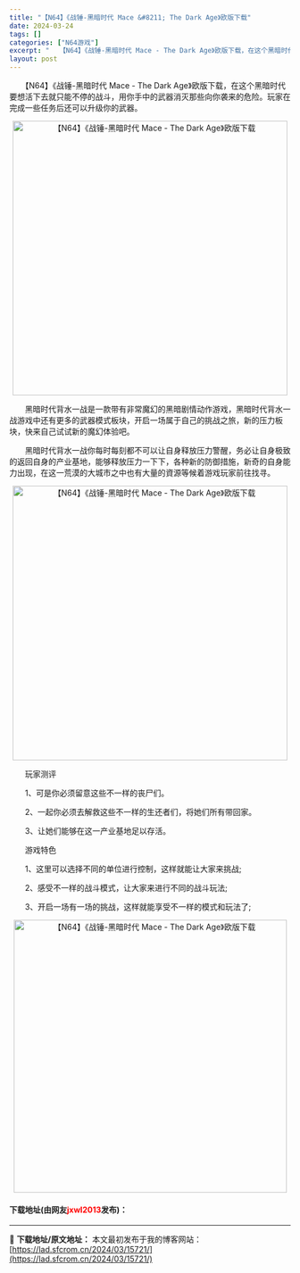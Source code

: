 ```yaml
---
title: "【N64】《战锤-黑暗时代 Mace &#8211; The Dark Age》欧版下载"
date: 2024-03-24
tags: []
categories: ["N64游戏"]
excerpt: "　　【N64】《战锤-黑暗时代 Mace - The Dark Age》欧版下载，在这个黑暗时代要想活下去就只能不停的战斗，用你手中的武器消灭那些向你袭来的危险。玩家在完成一些任务后还可以升级你的武器。 　　黑暗时代背水一战是一款带有非常魔幻的黑暗剧情动作游戏，黑暗时代背水一战游戏中还有更多的武器模&hellip;"
layout: post
---
```


 <p>　　【N64】《战锤-黑暗时代 Mace - The Dark Age》欧版下载，在这个黑暗时代要想活下去就只能不停的战斗，用你手中的武器消灭那些向你袭来的危险。玩家在完成一些任务后还可以升级你的武器。</p> <p align="center"><img align="" border="0" src="https://lad.sfcrom.cn/wp-content/uploads/2024/03/20240324_66003e41130b9.png" width="492" alt="【N64】《战锤-黑暗时代 Mace - The Dark Age》欧版下载" /></p> <p>　　黑暗时代背水一战是一款带有非常魔幻的黑暗剧情动作游戏，黑暗时代背水一战游戏中还有更多的武器模式板块，开启一场属于自己的挑战之旅，新的压力板块，快来自己试试新的魔幻体验吧。</p> <p>　　黑暗时代背水一战你每时每刻都不可以让自身释放压力警醒，务必让自身极致的返回自身的产业基地，能够释放压力一下下，各种新的防御措施，新奇的自身能力出现，在这一荒漠的大城市之中也有大量的資源等候着游戏玩家前往找寻。</p> <p align="center"><img align="" border="0" src="https://lad.sfcrom.cn/wp-content/uploads/2024/03/20240324_66003e422267d.png" width="492" alt="【N64】《战锤-黑暗时代 Mace - The Dark Age》欧版下载" /></p> <p>　　玩家测评</p> <p>　　1、可是你必须留意这些不一样的丧尸们。</p> <p>　　2、一起你必须去解救这些不一样的生还者们，将她们所有带回家。</p> <p>　　3、让她们能够在这一产业基地足以存活。</p> <p>　　游戏特色</p> <p>　　1、这里可以选择不同的单位进行控制，这样就能让大家来挑战;</p> <p>　　2、感受不一样的战斗模式，让大家来进行不同的战斗玩法;</p> <p>　　3、开启一场有一场的挑战，这样就能享受不一样的模式和玩法了;</p> <p align="center"><img align="" border="0" src="https://lad.sfcrom.cn/wp-content/uploads/2024/03/20240324_66003e42d952c.png" width="489" alt="【N64】《战锤-黑暗时代 Mace - The Dark Age》欧版下载" /></p> <p><h4>下载地址(由网友<font color="red">jxwl2013</font>发布)：</h4></p> 

---
📖 **下载地址/原文地址：** 本文最初发布于我的博客网站：[https://lad.sfcrom.cn/2024/03/15721/](https://lad.sfcrom.cn/2024/03/15721/)
